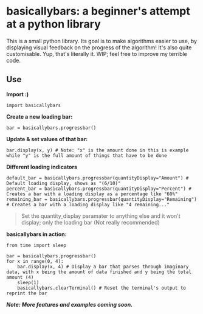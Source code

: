 # basicallybars: a beginner's attempt at a python library

<p>This is a small python library.
Its goal is to make algorithms easier to use, by
displaying visual feedback on the progress of the
algorithm! It's also quite customisable.
Yup, that's literally it. WIP; feel free
to improve my terrible code.</p>

## Use

**Import :)**
```
import basicallybars
```

**Create a new loading bar:**

```
bar = basicallybars.progressbar()
```

**Update & set values of that bar:**
```
bar.display(x, y) # Note: "x" is the amount done in this is example while "y" is the full amount of things that have to be done
```

**Different loading indicators**

```
default_bar = basicallybars.progressbar(quantityDisplay="Amount") # Default loading display, shows as "(6/10)"
percent_bar = basicallybars.progressbar(quantityDisplay="Percent") # Creates a bar with a loading display as a percentage like "60%"
remaining_bar = basicallybars.progressbar(quantityDisplay="Remaining") # Creates a bar with a loading display like "4 remaining..."
```
>  Set the quantity_display paramater to anything else and it won't display; only the loading bar (Not really recommended)

**basicallybars in action:**

```
from time import sleep

bar = basicallybars.progressbar()
for x in range(0, 4):
    bar.display(x, 4) # Display a bar that parses through imaginary data, with x being the amount of data finished and y being the total amount (4)
    sleep(1)
    basicallybars.clearTerminal() # Reset the terminal's output to reprint the bar
```

***Note: More features and examples coming soon.***

